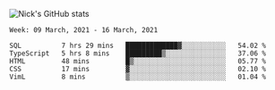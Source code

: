 ![Nick's GitHub stats](https://github-readme-stats.vercel.app/api?username=nickdark&theme=vue&show_icons=true)


<!--START_SECTION:waka-->
```text
Week: 09 March, 2021 - 16 March, 2021

SQL          7 hrs 29 mins   █████████████▓░░░░░░░░░░░   54.02 % 
TypeScript   5 hrs 8 mins    █████████▒░░░░░░░░░░░░░░░   37.06 % 
HTML         48 mins         █▒░░░░░░░░░░░░░░░░░░░░░░░   05.77 % 
CSS          17 mins         ▓░░░░░░░░░░░░░░░░░░░░░░░░   02.10 % 
VimL         8 mins          ▒░░░░░░░░░░░░░░░░░░░░░░░░   01.04 % 
```
<!--END_SECTION:waka-->

<!--
**nickdark/nickdark** is a ✨ _special_ ✨ repository because its `README.md` (this file) appears on your GitHub profile.

Here are some ideas to get you started:

- 🔭 I’m currently working on ...
- 🌱 I’m currently learning ...
- 👯 I’m looking to collaborate on ...
- 🤔 I’m looking for help with ...
- 💬 Ask me about ...
- 📫 How to reach me: ...
- 😄 Pronouns: ...
- ⚡ Fun fact: ...
-->
